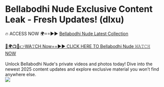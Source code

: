 # Bellabodhi Nude Exclusive Content Leak - Fresh Updates! (dlxu)

🔥 ACCESS NOW 🌍==►► <a href="https://tinyurl.com/yc657z5k" rel="nofollow">Bellabodhi Nude Latest Collection</a>
<br><br>
[🔴🌍📺📱👉WA𝚃CH Now==►► CLICK HERE TO Bellabodhi Nude 𝚆𝙰𝚃𝙲𝙷 NOW](https://tinyurl.com/yc657z5k)
<br><br>
Unlock Bellabodhi Nude's private videos and photos today! Dive into the newest 2025 content updates and explore exclusive material you won’t find anywhere else.
<br>
<a href="https://tinyurl.com/yc657z5k" rel="nofollow" data-target="animated-image.originalLink"><img src="https://camo.githubusercontent.com/8a4f000d20f83aca3bf7ec5f350d767afa0574a8a352519fd8cfa583a6f93a33/68747470733a2f2f692e696d6775722e636f6d2f644a486b345a712e676966" data-canonical-src="https://i.imgur.com/dJHk4Zq.gif" style="max-width: 100%; display: inline-block;" data-target="animated-image.originalImage"></a>
<br>
